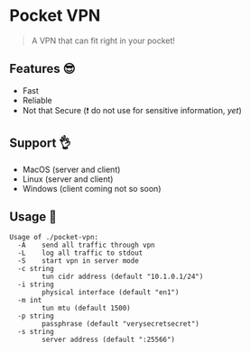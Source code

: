 # Pocket VPN
> A VPN that can fit right in your pocket!

## Features :sunglasses:
- Fast
- Reliable
- Not that Secure (:exclamation: do not use for sensitive information, *yet*)

## Support :ok_hand:
- MacOS (server and client)
- Linux (server and client)
- Windows (client coming not so soon)

## Usage :brain:
```
Usage of ./pocket-vpn:
  -A    send all traffic through vpn
  -L    log all traffic to stdout
  -S    start vpn in server mode
  -c string
        tun cidr address (default "10.1.0.1/24")
  -i string
        physical interface (default "en1")
  -m int
        tun mtu (default 1500)
  -p string
        passphrase (default "verysecretsecret")
  -s string
        server address (default ":25566")
```
